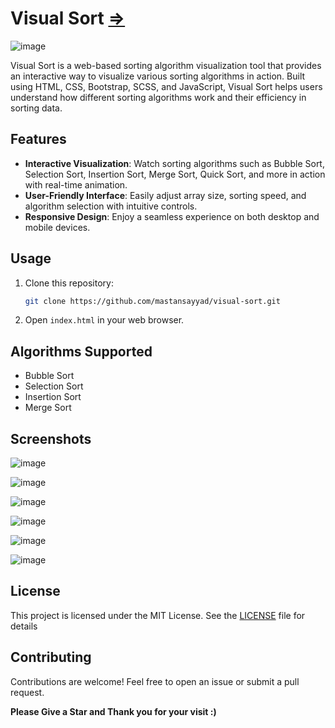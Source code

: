 # Visual Sort [=>](https://mastansayyad.github.io/Visual-Sort/)

![image](https://github.com/MastanSayyad/Visual-Sort/assets/101971980/60a1d8c8-c21f-482c-9e41-01e4bd98af4f)


Visual Sort is a web-based sorting algorithm visualization tool that provides an interactive way to visualize various sorting algorithms in action. Built using HTML, CSS, Bootstrap, SCSS, and JavaScript, Visual Sort helps users understand how different sorting algorithms work and their efficiency in sorting data.

## Features

- **Interactive Visualization**: Watch sorting algorithms such as Bubble Sort, Selection Sort, Insertion Sort, Merge Sort, Quick Sort, and more in action with real-time animation.
- **User-Friendly Interface**: Easily adjust array size, sorting speed, and algorithm selection with intuitive controls.
- **Responsive Design**: Enjoy a seamless experience on both desktop and mobile devices.

## Usage

1. Clone this repository:

   ```bash
   git clone https://github.com/mastansayyad/visual-sort.git
   ```

2. Open `index.html` in your web browser.


## Algorithms Supported

- Bubble Sort
- Selection Sort
- Insertion Sort
- Merge Sort

## Screenshots

![image](https://github.com/MastanSayyad/Visual-Sort/assets/101971980/60a1d8c8-c21f-482c-9e41-01e4bd98af4f)

![image](https://github.com/MastanSayyad/Visual-Sort/assets/101971980/476cc086-7296-4b30-ad03-664d0922a54a)

![image](https://github.com/MastanSayyad/Visual-Sort/assets/101971980/e8827938-f8b8-4b3b-bba3-6febf1650ab1)

![image](https://github.com/MastanSayyad/Visual-Sort/assets/101971980/224a066c-bbf9-42d8-aabb-6b0724fc45a6)

![image](https://github.com/MastanSayyad/Visual-Sort/assets/101971980/5b0d4a4a-c6d8-4718-b18f-3ffb90d07d75)

![image](https://github.com/MastanSayyad/Visual-Sort/assets/101971980/0df13876-f3af-4bec-800a-507c34dbf315)

## License
This project is licensed under the MIT License. See the [LICENSE](https://github.com/MastanSayyad/Visual-Sort/blob/main/LICENSE) file for details

## Contributing

Contributions are welcome! Feel free to open an issue or submit a pull request.


**Please Give a Star and Thank you for your visit :)**




